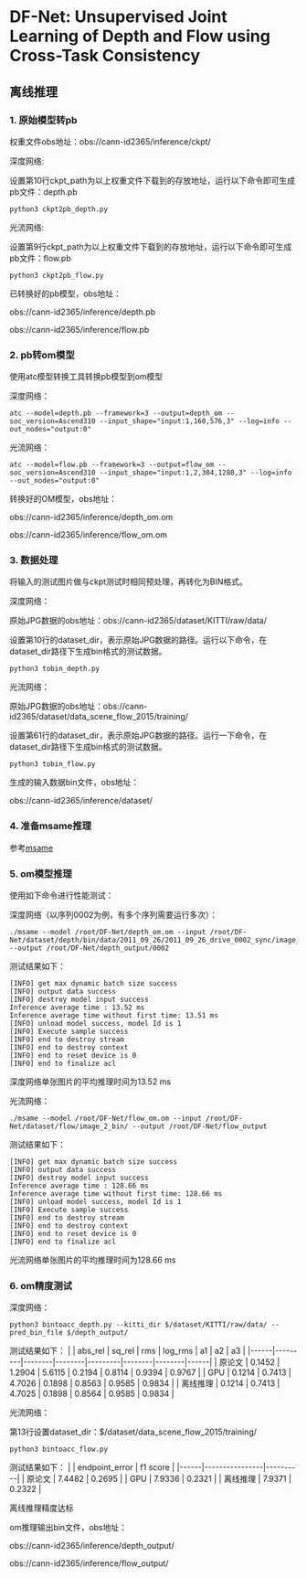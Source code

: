 # DF-Net: Unsupervised Joint Learning of Depth and Flow using Cross-Task Consistency
## 离线推理
### 1. 原始模型转pb

权重文件obs地址：obs://cann-id2365/inference/ckpt/

深度网络:

设置第10行ckpt_path为以上权重文件下载到的存放地址，运行以下命令即可生成pb文件：depth.pb
```
python3 ckpt2pb_depth.py  
```

光流网络:

设置第9行ckpt_path为以上权重文件下载到的存放地址，运行以下命令即可生成pb文件：flow.pb
```
python3 ckpt2pb_flow.py
```

已转换好的pb模型，obs地址： 

obs://cann-id2365/inference/depth.pb 

obs://cann-id2365/inference/flow.pb

### 2. pb转om模型

使用atc模型转换工具转换pb模型到om模型

深度网络： 
```
atc --model=depth.pb --framework=3 --output=depth_om --soc_version=Ascend310 --input_shape="input:1,160,576,3" --log=info --out_nodes="output:0" 
```
光流网络：
```
atc --model=flow.pb --framework=3 --output=flow_om --soc_version=Ascend310 --input_shape="input:1,2,384,1280,3" --log=info --out_nodes="output:0"
```

转换好的OM模型，obs地址：  

obs://cann-id2365/inference/depth_om.om 

obs://cann-id2365/inference/flow_om.om

### 3. 数据处理

将输入的测试图片做与ckpt测试时相同预处理，再转化为BIN格式。

深度网络：

原始JPG数据的obs地址：obs://cann-id2365/dataset/KITTI/raw/data/

设置第10行的dataset_dir，表示原始JPG数据的路径。运行以下命令，在dataset_dir路径下生成bin格式的测试数据。
```
python3 tobin_depth.py
```

光流网络：

原始JPG数据的obs地址：obs://cann-id2365/dataset/data_scene_flow_2015/training/

设置第61行的dataset_dir，表示原始JPG数据的路径。运行一下命令，在dataset_dir路径下生成bin格式的测试数据。
```
python3 tobin_flow.py
```
生成的输入数据bin文件，obs地址：
 
obs://cann-id2365/inference/dataset/

### 4. 准备msame推理
参考[msame](https://gitee.com/ascend/modelzoo/wikis/%E7%A6%BB%E7%BA%BF%E6%8E%A8%E7%90%86%E6%A1%88%E4%BE%8B/%E7%A6%BB%E7%BA%BF%E6%8E%A8%E7%90%86%E5%B7%A5%E5%85%B7msame%E4%BD%BF%E7%94%A8%E6%A1%88%E4%BE%8B)

### 5. om模型推理

使用如下命令进行性能测试：

深度网络（以序列0002为例，有多个序列需要运行多次）：
```
./msame --model /root/DF-Net/depth_om.om --input /root/DF-Net/dataset/depth/bin/data/2011_09_26/2011_09_26_drive_0002_sync/image_02/data/ --output /root/DF-Net/depth_output/0002
```

测试结果如下：

```
[INFO] get max dynamic batch size success
[INFO] output data success
[INFO] destroy model input success
Inference average time : 13.52 ms
Inference average time without first time: 13.51 ms
[INFO] unload model success, model Id is 1
[INFO] Execute sample success
[INFO] end to destroy stream
[INFO] end to destroy context
[INFO] end to reset device is 0
[INFO] end to finalize acl
```
深度网络单张图片的平均推理时间为13.52 ms

光流网络：
```
./msame --model /root/DF-Net/flow_om.om --input /root/DF-Net/dataset/flow/image_2_bin/ --output /root/DF-Net/flow_output
```
测试结果如下：
```
[INFO] get max dynamic batch size success
[INFO] output data success
[INFO] destroy model input success
Inference average time : 128.66 ms
Inference average time without first time: 128.66 ms
[INFO] unload model success, model Id is 1
[INFO] Execute sample success
[INFO] end to destroy stream
[INFO] end to destroy context
[INFO] end to reset device is 0
[INFO] end to finalize acl
```
光流网络单张图片的平均推理时间为128.66 ms

### 6. om精度测试

深度网络：
```
python3 bintoacc_depth.py --kitti_dir $/dataset/KITTI/raw/data/ --pred_bin_file $/depth_output/
```
测试结果如下：
|      | abs_rel | sq_rel | rms    | log_rms | a1     | a2     | a3   |
|------|---------|--------|--------|---------|--------|--------|------|
| 原论文  | 0.1452  | 1.2904  | 5.6115  | 0.2194  | 0.8114  | 0.9394  | 0.9767  |
| GPU  | 0.1214  | 0.7413 | 4.7026 | 0.1898  | 0.8563 | 0.9585 | 0.9834 |
| 离线推理 | 0.1214  | 0.7413 | 4.7025 | 0.1898  | 0.8564 | 0.9585 | 0.9834 |


光流网络：

第13行设置dataset_dir：$/dataset/data_scene_flow_2015/training/
```
python3 bintoacc_flow.py
```

测试结果如下：
|      | endpoint_error | f1 score |
|------|----------------|----------|
| 原论文  |  7.4482        | 0.2695    |
| GPU  | 7.9336         | 0.2321   |
| 离线推理 | 7.9371         | 0.2322   |

 
离线推理精度达标  
 
om推理输出bin文件，obs地址： 

obs://cann-id2365/inference/depth_output/

obs://cann-id2365/inference/flow_output/
